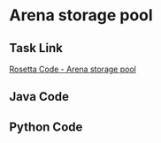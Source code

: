 # Arena storage pool

## Task Link
[Rosetta Code - Arena storage pool](https://rosettacode.org/wiki/Arena_storage_pool)

## Java Code
## Python Code
